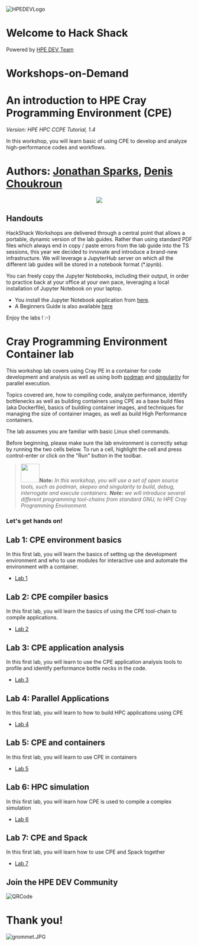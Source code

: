![HPEDEVLogo](Pictures/hpe-dev-logo.png)

# Welcome to Hack Shack
Powered by [HPE DEV Team](https://hpedev.io)

# Workshops-on-Demand

# An introduction to HPE Cray Programming Environment (CPE)

*Version: HPE HPC CCPE Tutorial, 1.4*

In this workshop, you will learn basic of using CPE to develop and analyze high-performance codes and workflows.  

# Authors: [Jonathan Sparks](mailto:jonathan.sparks@hpe.com), [Denis Choukroun](mailto:denis.choukroun@hpe.com)

<p align="center">
  <img src="Pictures/hackshackdisco.png">
  
</p>

## Handouts
HackShack Workshops are delivered through a central point that allows a portable, dynamic version of the lab guides. Rather than using standard PDF files which always end in copy / paste errors from the lab guide into the TS sessions, this year we decided to innovate and introduce a brand-new infrastructure. We will leverage a JupyterHub server on which all the different lab guides will be stored in a notebook format (*.ipynb).

You can freely copy the Jupyter Notebooks, including their output, in order to practice back at your office at your own pace, leveraging a local installation of Jupyter Notebook on your laptop.
- You install the Jupyter Notebook application from [here](https://jupyter.org/install). 
- A Beginners Guide is also available [here](https://jupyter-notebook-beginner-guide.readthedocs.io/en/latest/what_is_jupyter.html)


Enjoy the labs ! :-)


# Cray Programming Environment Container lab

This workshop lab covers using Cray PE in a container for code development and analysis as well as using both [podman](https://podman.io/) and [singularity](https://sylabs.io/) for parallel execution.

Topics covered are, how to compiling code, analyze performance, identify bottlenecks as well as building containers using CPE as a base build files (aka Dockerfile), basics of building container images, and techniques for managing the size of container images, as well as build High Performance containers.

The lab assumes you are familiar with basic Linux shell commands.

Before beginning, please make sure the lab environment is correctly setup by running the two cells below. To run a cell, highlight the cell and press control-enter or click on the "Run" button in the toolbar.


><img src="Pictures/einstein.png" width="50" height="50" />**Note:** _In this workshop, you will use a set of open source tools, such as podman, skepeo and singularity to build, debug, interrogate and execute containers. 
**Note:** we will introduce several different programming tool-chains from standard GNU, to HPE Cray Programming Environment._ 


### **Let's get hands on!**

## Lab 1: CPE environment basics
In this first lab, you will learn the basics of setting up the development environment and who to use modules for interactive use and automate the environment with a container.

* [Lab 1](1-WKSHP-Environment-Basics.ipynb)

## Lab 2: CPE compiler basics
In this first lab, you will learn the basics of using the CPE tool-chain to compile applications.

* [Lab 2](2-WKSHP-Application-Builds.ipynb)

## Lab 3: CPE application analysis
In this first lab, you will learn to use the CPE application analysis tools to profile and identify performance bottle necks in the code.

* [Lab 3](3-WKSHP-Application-Analysis.ipynb)


## Lab 4: Parallel Applications
In this first lab, you will learn to how to build HPC applications using CPE

* [Lab 4](4-WKSHP-Parallel-Applications.ipynb)

## Lab 5: CPE and containers 
In this first lab, you will learn to use CPE in containers

* [Lab 5](5-WKSHP-CPE-Container.ipynb)

## Lab 6: HPC simulation
In this first lab, you will learn how CPE is used to compile a complex simulation

* [Lab 6](6-WKSHP-Complete-Simulation-Leslie3d.ipynb)


## Lab 7: CPE and Spack
In this first lab, you will learn how to use CPE and Spack together

* [Lab 7](7-WKSHP-CPE-Spack.ipynb)


## Join the HPE DEV Community
![QRCode](Pictures/QRCode-HPEDEV.png)

# Thank you!
![grommet.JPG](Pictures/grommet.jpg)
